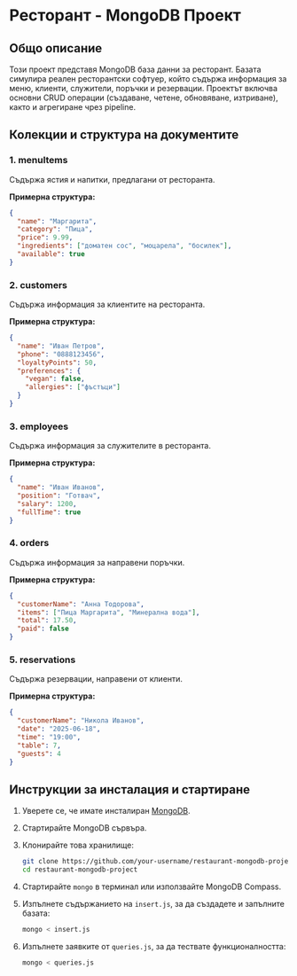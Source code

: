# Ресторант - MongoDB Проект

## Общо описание

Този проект представя MongoDB база данни за ресторант. Базата симулира реален ресторантски софтуер, който съдържа информация за меню, клиенти, служители, поръчки и резервации. Проектът включва основни CRUD операции (създаване, четене, обновяване, изтриване), както и агрегиране чрез pipeline.

## Колекции и структура на документите

### 1. menuItems

Съдържа ястия и напитки, предлагани от ресторанта.

**Примерна структура:**

```json
{
  "name": "Маргарита",
  "category": "Пица",
  "price": 9.99,
  "ingredients": ["доматен сос", "моцарела", "босилек"],
  "available": true
}
```

### 2. customers

Съдържа информация за клиентите на ресторанта.

**Примерна структура:**

```json
{
  "name": "Иван Петров",
  "phone": "0888123456",
  "loyaltyPoints": 50,
  "preferences": {
    "vegan": false,
    "allergies": ["фъстъци"]
  }
}
```

### 3. employees

Съдържа информация за служителите в ресторанта.

**Примерна структура:**

```json
{
  "name": "Иван Иванов",
  "position": "Готвач",
  "salary": 1200,
  "fullTime": true
}
```

### 4. orders

Съдържа информация за направени поръчки.

**Примерна структура:**

```json
{
  "customerName": "Анна Тодорова",
  "items": ["Пица Маргарита", "Минерална вода"],
  "total": 17.50,
  "paid": false
}
```

### 5. reservations

Съдържа резервации, направени от клиенти.

**Примерна структура:**

```json
{
  "customerName": "Никола Иванов",
  "date": "2025-06-18",
  "time": "19:00",
  "table": 7,
  "guests": 4
}
```

## Инструкции за инсталация и стартиране

1. Уверете се, че имате инсталиран [MongoDB](https://www.mongodb.com/try/download/community).
2. Стартирайте MongoDB сървъра.
3. Клонирайте това хранилище:

   ```bash
   git clone https://github.com/your-username/restaurant-mongodb-project.git
   cd restaurant-mongodb-project
   ```
4. Стартирайте `mongo` в терминал или използвайте MongoDB Compass.
5. Изпълнете съдържанието на `insert.js`, за да създадете и запълните базата:

   ```bash
   mongo < insert.js
   ```
6. Изпълнете заявките от `queries.js`, за да тествате функционалността:

   ```bash
   mongo < queries.js
   ```


